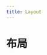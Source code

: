 ```yaml
---
title: Layout
---
```

# 布局

<ClientOnly>
<layout-demo-1></layout-demo-1>
</ClientOnly>

<ClientOnly>
<layout-demo-2></layout-demo-2>
</ClientOnly>

<ClientOnly>
<layout-demo-3></layout-demo-3>
</ClientOnly>